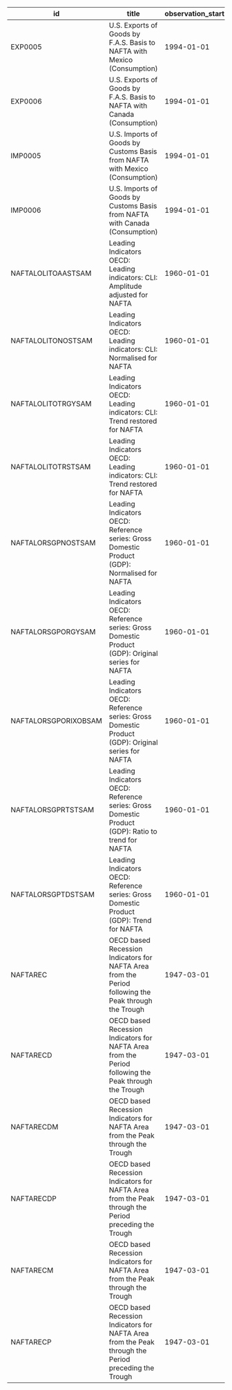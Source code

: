 | id                   | title                                                                                                | observation_start   | observation_end   |
|----------------------|------------------------------------------------------------------------------------------------------|---------------------|-------------------|
| EXP0005              | U.S. Exports of Goods by F.A.S. Basis to NAFTA with Mexico (Consumption)                             | 1994-01-01          | 2020-12-01        |
| EXP0006              | U.S. Exports of Goods by F.A.S. Basis to NAFTA with Canada (Consumption)                             | 1994-01-01          | 2020-12-01        |
| IMP0005              | U.S. Imports of Goods by Customs Basis from NAFTA with Mexico (Consumption)                          | 1994-01-01          | 2020-12-01        |
| IMP0006              | U.S. Imports of Goods by Customs Basis from NAFTA with Canada (Consumption)                          | 1994-01-01          | 2020-12-01        |
| NAFTALOLITOAASTSAM   | Leading Indicators OECD: Leading indicators: CLI: Amplitude adjusted for NAFTA                       | 1960-01-01          | 2022-08-01        |
| NAFTALOLITONOSTSAM   | Leading Indicators OECD: Leading indicators: CLI: Normalised for NAFTA                               | 1960-01-01          | 2022-08-01        |
| NAFTALOLITOTRGYSAM   | Leading Indicators OECD: Leading indicators: CLI: Trend restored for NAFTA                           | 1960-01-01          | 2022-05-01        |
| NAFTALOLITOTRSTSAM   | Leading Indicators OECD: Leading indicators: CLI: Trend restored for NAFTA                           | 1960-01-01          | 2022-05-01        |
| NAFTALORSGPNOSTSAM   | Leading Indicators OECD: Reference series: Gross Domestic Product (GDP): Normalised for NAFTA        | 1960-01-01          | 2022-05-01        |
| NAFTALORSGPORGYSAM   | Leading Indicators OECD: Reference series: Gross Domestic Product (GDP): Original series for NAFTA   | 1960-01-01          | 2022-05-01        |
| NAFTALORSGPORIXOBSAM | Leading Indicators OECD: Reference series: Gross Domestic Product (GDP): Original series for NAFTA   | 1960-01-01          | 2022-05-01        |
| NAFTALORSGPRTSTSAM   | Leading Indicators OECD: Reference series: Gross Domestic Product (GDP): Ratio to trend for NAFTA    | 1960-01-01          | 2022-05-01        |
| NAFTALORSGPTDSTSAM   | Leading Indicators OECD: Reference series: Gross Domestic Product (GDP): Trend for NAFTA             | 1960-01-01          | 2022-05-01        |
| NAFTAREC             | OECD based Recession Indicators for NAFTA Area from the Period following the Peak through the Trough | 1947-03-01          | 2022-02-01        |
| NAFTARECD            | OECD based Recession Indicators for NAFTA Area from the Period following the Peak through the Trough | 1947-03-01          | 2022-02-28        |
| NAFTARECDM           | OECD based Recession Indicators for NAFTA Area from the Peak through the Trough                      | 1947-03-01          | 2022-02-28        |
| NAFTARECDP           | OECD based Recession Indicators for NAFTA Area from the Peak through the Period preceding the Trough | 1947-03-01          | 2022-02-28        |
| NAFTARECM            | OECD based Recession Indicators for NAFTA Area from the Peak through the Trough                      | 1947-03-01          | 2022-02-01        |
| NAFTARECP            | OECD based Recession Indicators for NAFTA Area from the Peak through the Period preceding the Trough | 1947-03-01          | 2022-02-01        |